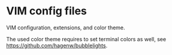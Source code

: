# VIM config files

VIM configuration,
extensions,
and color theme.

The used color theme requires
to set terminal colors as well,
see https://github.com/hagenw/bubblelights.
